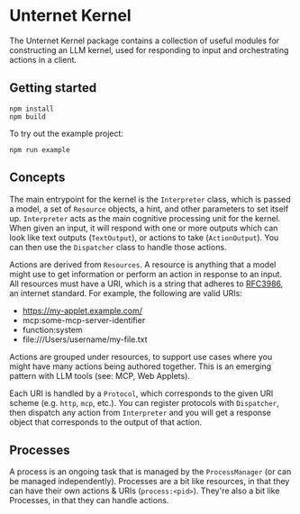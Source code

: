 # Unternet Kernel

The Unternet Kernel package contains a collection of useful modules for constructing an LLM kernel, used for responding to input and orchestrating actions in a client.

## Getting started

```
npm install
npm build
```

To try out the example project:

```
npm run example
```

## Concepts

The main entrypoint for the kernel is the `Interpreter` class, which is passed a model, a set of `Resource` objects, a hint, and other parameters to set itself up. `Interpreter` acts as the main cognitive processing unit for the kernel. When given an input, it will respond with one or more outputs which can look like text outputs (`TextOutput`), or actions to take (`ActionOutput`). You can then use the `Dispatcher` class to handle those actions.

Actions are derived from `Resources`. A resource is anything that a model might use to get information or perform an action in response to an input. All resources must have a URI, which is a string that adheres to [RFC3986](https://datatracker.ietf.org/doc/html/rfc3986), an internet standard. For example, the following are valid URIs:

- https://my-applet.example.com/
- mcp:some-mcp-server-identifier
- function:system
- file:///Users/username/my-file.txt

Actions are grouped under resources, to support use cases where you might have many actions being authored together. This is an emerging pattern with LLM tools (see: MCP, Web Applets).

Each URI is handled by a `Protocol`, which corresponds to the given URI scheme (e.g. `http`, `mcp`, etc.). You can register protocols with `Dispatcher`, then dispatch any action from `Interpreter` and you will get a response object that corresponds to the output of that action.

## Processes

A process is an ongoing task that is managed by the `ProcessManager` (or can be managed independently). Processes are a bit like resources, in that they can have their own actions & URIs (`process:<pid>`). They're also a bit like Processes, in that they can handle actions.
